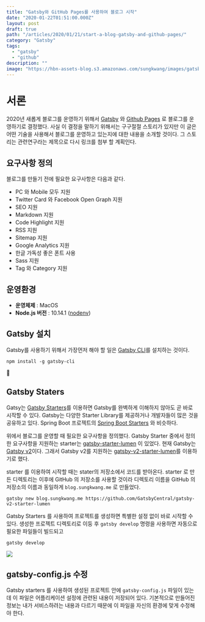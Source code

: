 ```yaml
---
title: "Gatsby와 GitHub Pages를 사용하여 블로그 시작"
date: "2020-01-22T01:51:00.000Z"
layout: post
draft: true
path: "/articles/2020/01/21/start-a-blog-gatsby-and-github-pages/"
category: "Gatsby"
tags:
  - "gatsby"
  - "github"
description: ""
image: "https://hbn-assets-blog.s3.amazonaws.com/sungkwang/images/gatsby-github-pages.jpg"
---
```



# 서론

2020년 새롭게 블로그를 운영하기 위해서 [Gatsby](https://www.gatsbyjs.org/) 와 [Github Pages](https://pages.github.com/) 로 블로그를 운영하기로 결정했다. 사실 이 결정을 말하기 위해서는 구구절절 스토리가 있지만 이 글은 어떤 기술을 사용해서 블로그를 운영하고 있는지에 대한 내용을 소개할 것이다. 그 스토리는 관련연구라는 제목으로 다시 링크를 첨부 할 계획인다.

## 요구사항 정의

블로그를 만들기 전에 필요한 요구사항은 다음과 같다.

* PC 와 Mobile 모두 지원
* Twitter Card 와 Facebook Open Graph 지원
* SEO 지원
* Markdown 지원
* Code Highlight 지원
* RSS 지원
* Sitemap 지원
* Google Analytics 지원
* 한글 가독성 좋은 폰트 사용
* Sass 지원
* Tag 와 Category 지원

## 운영환경

* **운영체제** : MacOS
* **Node.js 버전** : 10.14.1 ([nodenv](https://github.com/nodenv/nodenv))

## Gatsby 설치

Gatsby를 사용하기 위해서 가장먼저 해야 할 일은 [Gatsby CLI](https://www.gatsbyjs.org/docs/gatsby-cli/)를 설치하는 것이다.

```
npm install -g gatsby-cli
```

## Gatsby Staters 

Gatsy는 [Gatsby Starters](https://www.gatsbyjs.org/docs/starters/)를 이용하면 Gatsby를 완벽하게 이해하지 않아도 곧 바로 시작할 수 있다. Gatsby는 다양한 Starter Library를 제공하거나 개발자들이 많은 것을 공유하고 있다. Spring Boot 프로젝트의 [Spring Boot Starters](https://docs.spring.io/spring-boot/docs/current/reference/htmlsingle/#using-boot-starter) 와 비슷하다.

위에서 블로그를 운영할 때 필요한 요구사항을 정의했다. Gatsby Starter 중에서 정의한 요구사항을 지원하는 starter는 [gatsby-starter-lumen](https://www.gatsbyjs.org/starters/alxshelepenok/gatsby-starter-lumen/) 이 있었다. 현재 Gatsby는 [Gatsby v2](https://www.gatsbyjs.org/blog/2018-09-17-gatsby-v2/)이다. 그래서 Gatsby v2를 지원하는 [gatsby-v2-starter-lumen](https://www.gatsbyjs.org/starters/GatsbyCentral/gatsby-v2-starter-lumen/)를 이용하기로 했다.

starter 를 이용하여 시작할 때는 stater의 저장소에서 코드를 받아온다. starter 로 만든 디렉토리는 이후에 GitHub 의 저장소를 사용할 것이라 디렉토리 이름을 GitHub 의 저장소의 이름과 동일하게 `blog.sungkwang.me` 로 만들었다.

```
gatsby new blog.sungkwang.me https://github.com/GatsbyCentral/gatsby-v2-starter-lumen
```

Gatsby Starters 를 사용하여 프로젝트를 생성하면 특별한 설정 없이 바로 시작할 수 있다. 생성한 프로젝트 디렉토리로 이둥 후 `gatsby develop` 명령을 사용하면 자동으로 필요한 파일들이 빌드되고 

```
gatsby develop
```

![](https://hbn-assets-blog.s3.amazonaws.com/sungkwang/images/Screen%20Shot%202020-01-22%20at%205.07.40%20PM.png)

## gatsby-config.js 수정

Gatsby starters 를 사용하여 생성된 프로젝트 안에 `gatsby-config.js` 파일이 있는데 이 파일은 어플리케이션 설정에 관련된 내용이 저장되어 있다. 기본적으로 만들어진 정보는 내가 서비스하려는 내용과 다르기 때문에 이 파일을 자신의 환경에 맞게 수정해야 한다.

